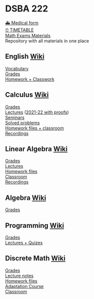 # DSBA 222
[🚑 Medical form](https://docs.google.com/forms/d/1x2LAvhsIVsdTUHJlbb9qksLkhlNDc1IusDCpvbKaLAU/viewform?edit_requested=true&roistat_visit=3735897)  
[⏰ TIMETABLE](https://docs.google.com/spreadsheets/d/1-DzUiDC11i98lK6i1v870pKLCRdCYodcHtF_f0h1FQY/edit#gid=2083525216)  
[Math Exams Materials](https://docs.google.com/document/d/1IO-hJPhN65jEbhds3ZIwtx7rRtVkDwuZauX5Gz9Od4g/edit?usp=sharing)  
Repository with all materials in one place  

## English [Wiki](http://wiki.cs.hse.ru/English_DSBA_2022/2023)

[Vocabulary](https://quizlet.com/ru/724575053/all-course-vocabulary-flash-cards/?i=3mlb6i&x=1jqY)  
[Grades](https://docs.google.com/spreadsheets/d/1xVR9ppUaMrrFFBpD9m9kvEzEwypOwP9BrD4Vb4C2GJg/edit#gid=41479481)  
[Homework + Classwork](https://drive.google.com/drive/folders/13Ra8tJ51Ml1sKOYpZRB2qPvbvo2uhjBA?usp=share_link)

## Calculus [Wiki](http://wiki.cs.hse.ru/Calculus_DSBA_2022/2023)

[Grades](https://docs.google.com/spreadsheets/d/1k27B1fRbOSvvqlBSKxd-thWrluEhAPA9X5XDdz8fSxg/edit#gid=1761903136)  
[Lectures](https://drive.google.com/drive/folders/1NwQozuvNiUVM2y486AYIJ_M5DCzCxlZ7) ([2021-22 with proofs](https://drive.google.com/drive/folders/1StuyeiLmyRYUQnVfBSs9umbMU5wVoJB3?sort=13&direction=a))  
[Seminars](https://drive.google.com/drive/folders/1UlVuTvheGtdxDtp5YbVEM8HiLW6R0OdX)  
[Solved problems](https://drive.google.com/drive/folders/1G6WUAumMqDX4kffEI6MXAmS21h2Z0X4y?usp=share_link)  
[Homework files + classroom](https://classroom.google.com/c/NTQ1Njc0MTA0MTQ2?cjc=yjbvgai)  
[Recordings](https://disk.yandex.ru/d/INIfeiyO1Y-3og)

## Linear Algebra [Wiki](http://wiki.cs.hse.ru/LAaG_DSBA_2022/2023)

[Grades](https://docs.google.com/spreadsheets/d/1gSx67C3U62-n6IgoVs6s0JX7SMhD7rrupxEPcL2bKzo/edit)  
[Lectures](http://wiki.cs.hse.ru/LAaG_DSBA_2022/2023#Lecture_Notes)  
[Homework files](http://wiki.cs.hse.ru/LAaG_DSBA_2022/2023#The_obligatory_homework_for_group_222:)  
[Classroom](https://classroom.google.com/u/0/c/NTI3NjI1NTM2MzE4)  
[Recordings](https://disk.yandex.ru/d/gc-_nasS-wYcJw)

## Algebra [Wiki](http://wiki.cs.hse.ru/DSBA_Algebra_2022_2023)
[Grades](https://docs.google.com/spreadsheets/d/1HE6IkwUldYJ3Dt1ugXZzstFTpOpoO5XOh_Ln1O5tXRA/edit#gid=1485348044)  

## Programming [Wiki](http://wiki.cs.hse.ru/Introduction_to_Programming_2_DSBA_2022/2023)

[Grades](https://docs.google.com/spreadsheets/d/1yH-N8d0cW3WmP7lY5Ibcw3Yq7G2RG9bQuNZtUUpWevw/edit#gid=1831411846)  
[Lectures + Quizes](https://edu.hse.ru/course/view.php?id=135428) 

## Discrete Math [Wiki](http://wiki.cs.hse.ru/Discrete_Mathematics_DSBA_2022/2023)

[Grades](https://docs.google.com/spreadsheets/d/1KoXyABY4alQu-Gw3HsYy3Vco9rfvHdYQZuUjE_ERJB8/edit?usp=sharing)  
[Lecture notes](https://drive.google.com/file/d/1mmNLLQ0--EDihGNRKwSyXLOA1KL7A0lD/view)  
[Homework files](http://wiki.cs.hse.ru/Discrete_Mathematics_DSBA_2022/2023#Homework_problems)  
[Adaptation Course](http://wiki.cs.hse.ru/Adaptation_course_in_Discrete_Math_(факультатив)#Course_materials)  
[Classroom](https://classroom.google.com/u/0/c/NTQ2ODg4MTgxNzA1)
 
